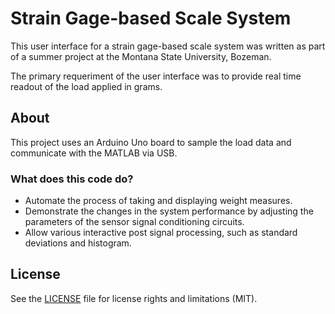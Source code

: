 # Strain Gage-based Scale System

This user interface for a strain gage-based scale system was written as part of a summer project at the Montana State University, Bozeman.

The primary requeriment of the user interface was to provide real time readout of the load applied in grams.


## About

This project uses an Arduino Uno board to sample the load data and communicate with the MATLAB via USB.


### What does this code do?

* Automate the process of taking and displaying weight measures.
* Demonstrate the changes in the system performance by
adjusting the parameters of the sensor signal conditioning
circuits.
* Allow various interactive post signal processing, such as standard deviations and histogram.


## License

See the [LICENSE](https://github.com/gustavohb/strain-gage-based-scale-system/blob/master/LICENSE.MD) file for license rights and limitations (MIT).
